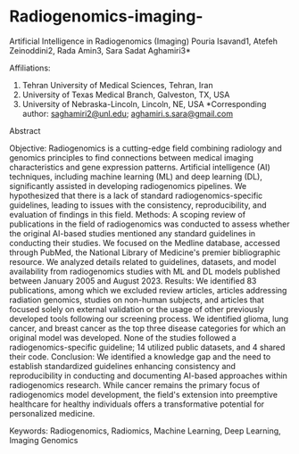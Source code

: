 # Radiogenomics-imaging-
Artificial Intelligence in Radiogenomics (Imaging)
Pouria Isavand1, Atefeh Zeinoddini2, Rada Amin3, Sara Sadat Aghamiri3*

Affiliations:
1. Tehran University of Medical Sciences, Tehran, Iran
2. University of Texas Medical Branch, Galveston, TX, USA
3. University of Nebraska-Lincoln, Lincoln, NE, USA
*Corresponding author: saghamiri2@unl.edu; aghamiri.s.sara@gmail.com 

Abstract


Objective: Radiogenomics is a cutting-edge field combining radiology and genomics principles to find connections between medical imaging characteristics and gene expression patterns. Artificial intelligence (AI) techniques, including machine learning (ML) and deep learning (DL), significantly assisted in developing radiogenomics pipelines. We hypothesized that there is a lack of standard radiogenomics-specific guidelines, leading to issues with the consistency, reproducibility, and evaluation of findings in this field. 
Methods: A scoping review of publications in the field of radiogenomics was conducted to assess whether the original AI-based studies mentioned any standard guidelines in conducting their studies. We focused on the Medline database, accessed through PubMed, the National Library of Medicine's premier bibliographic resource. We analyzed details related to guidelines, datasets, and model availability from radiogenomics studies with ML and DL models published between January 2005 and August 2023. 
Results: We identified 83 publications, among which we excluded review articles, articles addressing radiation genomics, studies on non-human subjects, and articles that focused solely on external validation or the usage of other previously developed tools following our screening process. We identified glioma, lung cancer, and breast cancer as the top three disease categories for which an original model was developed. None of the studies followed a radiogenomics-specific guideline; 14 utilized public datasets, and 4 shared their code. Conclusion: We identified a knowledge gap and the need to establish standardized guidelines enhancing consistency and reproducibility in conducting and documenting AI-based approaches within radiogenomics research. While cancer remains the primary focus of radiogenomics model development, the field's extension into preemptive healthcare for healthy individuals offers a transformative potential for personalized medicine. 

Keywords: Radiogenomics, Radiomics, Machine Learning, Deep Learning, Imaging Genomics
